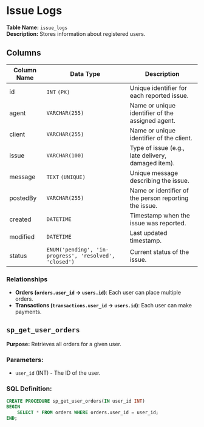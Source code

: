 # Issue Logs

**Table Name:** `issue_logs`  
**Description:** Stores information about registered users.

## Columns

| Column Name | Data Type                                              | Description                                           |
| ----------- | ------------------------------------------------------ | ----------------------------------------------------- |
| id          | `INT` `(PK)`                                           | Unique identifier for each reported issue.            |
| agent       | `VARCHAR(255)`                                         | Name or unique identifier of the assigned agent.      |
| client      | `VARCHAR(255)`                                         | Name or unique identifier of the client.              |
| issue       | `VARCHAR(100)`                                         | Type of issue (e.g., late delivery, damaged item).    |
| message     | `TEXT` `(UNIQUE)`                                      | Unique message describing the issue.                  |
| postedBy    | `VARCHAR(255)`                                         | Name or identifier of the person reporting the issue. |
| created     | `DATETIME`                                             | Timestamp when the issue was reported.                |
| modified    | `DATETIME`                                             | Last updated timestamp.                               |
| status      | `ENUM('pending', 'in-progress', 'resolved', 'closed')` | Current status of the issue.                          |

### Relationships

- **Orders (`orders.user_id` → `users.id`)**: Each user can place multiple orders.
- **Transactions (`transactions.user_id` → `users.id`)**: Each user can make payments.

## `sp_get_user_orders`

**Purpose:** Retrieves all orders for a given user.

### Parameters:

- `user_id` (INT) - The ID of the user.

### SQL Definition:

```sql
CREATE PROCEDURE sp_get_user_orders(IN user_id INT)
BEGIN
    SELECT * FROM orders WHERE orders.user_id = user_id;
END;
```
